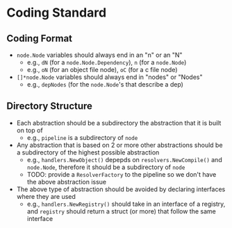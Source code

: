 # Coding Standard

## Coding Format

- `node.Node` variables should always end in an "n" or an "N"
  - e.g., `dN` (for a `node.Node.Dependency`), `n` (for a `node.Node`)
  - e.g., `oN` (for an object file node), `oC` (for a c file node)
- `[]*node.Node` variables should always end in "nodes" or "Nodes"
  - e.g., `depNodes` (for the `node.Node`'s that describe a dep)

## Directory Structure

- Each abstraction should be a subdirectory the abstraction that it is built
  on top of
  - e.g., `pipeline` is a subdirectory of `node`
- Any abstraction that is based on 2 or more other abstractions should be a
  subdirectory of the highest possible abstraction
  - e.g., `handlers.NewObject()` depepds on `resolvers.NewCompile()` and `node.Node`,
    therefore it should be a subdirectory of `node`
  - TODO: provide a `ResolverFactory` to the pipeline so we don't have the above
    abstraction issue
- The above type of abstraction should be avoided by declaring interfaces where
  they are used
  - e.g., `handlers.NewRegistry()` should take in an interface of a registry, and
    `registry` should return a struct (or more) that follow the same interface